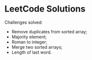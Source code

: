 # LeetCode Solutions

Challenges solved:
- Remove duplicates from sorted array;
- Majority element;
- Roman to integer;
- Merge two sorted arrays;
- Length of last word.